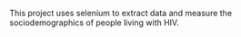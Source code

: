 This project uses selenium to extract data and measure the sociodemographics of people living with HIV. 
